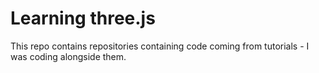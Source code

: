 # Learning three.js
This repo contains repositories containing code coming from tutorials - I was coding alongside them.